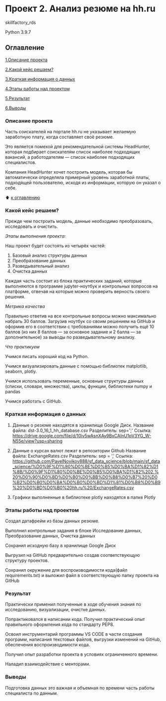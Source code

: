 # Проект 2. Анализ резюме на hh.ru

skillfactory_rds

Python 3.9.7

## Оглавление

[1.Описание проекта](https://github.com/PavelNovikov888/sf_data_science/blob/main/sf_data_science/%D0%9F%D1%80%D0%BE%D0%B5%D0%BA%D1%82%D1%8B/%D0%9F%D1%80%D0%BE%D0%B5%D0%BA%D1%82%202.%20%D0%90%D0%BD%D0%B0%D0%BB%D0%B8%D0%B7%20%D0%B2%D0%B0%D0%BA%D0%B0%D0%BD%D1%81%D0%B8%D0%B9%20%D0%BD%D0%B0%20hh.ru/README.md#%D0%BE%D0%BF%D0%B8%D1%81%D0%B0%D0%BD%D0%B8%D0%B5-%D0%BF%D1%80%D0%BE%D0%B5%D0%BA%D1%82%D0%B0)

[2.Какой кейс решаем?](https://github.com/PavelNovikov888/sf_data_science/blob/main/sf_data_science/%D0%9F%D1%80%D0%BE%D0%B5%D0%BA%D1%82%D1%8B/%D0%9F%D1%80%D0%BE%D0%B5%D0%BA%D1%82%202.%20%D0%90%D0%BD%D0%B0%D0%BB%D0%B8%D0%B7%20%D0%B2%D0%B0%D0%BA%D0%B0%D0%BD%D1%81%D0%B8%D0%B9%20%D0%BD%D0%B0%20hh.ru/README.md#%D0%BA%D0%B0%D0%BA%D0%BE%D0%B9-%D0%BA%D0%B5%D0%B9%D1%81-%D1%80%D0%B5%D1%88%D0%B0%D0%B5%D0%BC)

[3.Краткая информация о данных](https://github.com/PavelNovikov888/sf_data_science/tree/main/sf_data_science/%D0%9F%D1%80%D0%BE%D0%B5%D0%BA%D1%82%D1%8B/%D0%9F%D1%80%D0%BE%D0%B5%D0%BA%D1%82%201.%20%D0%9C%D0%BE%D0%B4%D1%83%D0%BB%D1%8C%208.%20%D0%98%D1%82%D0%BE%D0%B3%D0%BE%D0%B2%D0%BE%D0%B5%20%D0%B7%D0%B0%D0%B4%D0%B0%D0%BD%D0%B8%D0%B5/README.md#Краткая-информация-о-данных)

[4.Этапы работы над проектом](https://github.com/PavelNovikov888/sf_data_science/edit/main/sf_data_science/%D0%9F%D1%80%D0%BE%D0%B5%D0%BA%D1%82%D1%8B/%D0%9F%D1%80%D0%BE%D0%B5%D0%BA%D1%82%202.%20%D0%90%D0%BD%D0%B0%D0%BB%D0%B8%D0%B7%20%D0%B2%D0%B0%D0%BA%D0%B0%D0%BD%D1%81%D0%B8%D0%B9%20%D0%BD%D0%B0%20hh.ru/README.md#%D1%8D%D1%82%D0%B0%D0%BF%D1%8B-%D1%80%D0%B0%D0%B1%D0%BE%D1%82%D1%8B-%D0%BD%D0%B0%D0%B4-%D0%BF%D1%80%D0%BE%D0%B5%D0%BA%D1%82%D0%BE%D0%BC) 

[5.Результат](https://github.com/PavelNovikov888/sf_data_science/edit/main/sf_data_science/%D0%9F%D1%80%D0%BE%D0%B5%D0%BA%D1%82%D1%8B/%D0%9F%D1%80%D0%BE%D0%B5%D0%BA%D1%82%202.%20%D0%90%D0%BD%D0%B0%D0%BB%D0%B8%D0%B7%20%D0%B2%D0%B0%D0%BA%D0%B0%D0%BD%D1%81%D0%B8%D0%B9%20%D0%BD%D0%B0%20hh.ru/README.md#%D1%80%D0%B5%D0%B7%D1%83%D0%BB%D1%8C%D1%82%D0%B0%D1%82)

[6.Выводы](https://github.com/PavelNovikov888/sf_data_science/tree/main/sf_data_science/%D0%9F%D1%80%D0%BE%D0%B5%D0%BA%D1%82%D1%8B/%D0%9F%D1%80%D0%BE%D0%B5%D0%BA%D1%82%201.%20%D0%9C%D0%BE%D0%B4%D1%83%D0%BB%D1%8C%208.%20%D0%98%D1%82%D0%BE%D0%B3%D0%BE%D0%B2%D0%BE%D0%B5%20%D0%B7%D0%B0%D0%B4%D0%B0%D0%BD%D0%B8%D0%B5/README.md#Выводы)


### Описание проекта
Часть соискателей на портале hh.ru не указывает желаемую заработную плату, когда составляет своё резюме.

Это является помехой для рекомендательной системы HeadHunter, которая подбирает соискателям список наиболее подходящих вакансий, а работодателям — список наиболее подходящих специалистов.

Компания HeadHunter хочет построить модель, которая бы автоматически определяла примерный уровень заработной платы, подходящей пользователю, исходя из информации, которую он указал о себе.  

:arrow_up: [к оглавлению](https://github.com/PavelNovikov888/sf_data_science/tree/main/sf_data_science/%D0%9F%D1%80%D0%BE%D0%B5%D0%BA%D1%82%D1%8B/%D0%9F%D1%80%D0%BE%D0%B5%D0%BA%D1%82%201.%20%D0%9C%D0%BE%D0%B4%D1%83%D0%BB%D1%8C%208.%20%D0%98%D1%82%D0%BE%D0%B3%D0%BE%D0%B2%D0%BE%D0%B5%20%D0%B7%D0%B0%D0%B4%D0%B0%D0%BD%D0%B8%D0%B5/README.md#Оглавление)


### Какой кейс решаем?

Прежде чем построить модель, данные необходимо преобразовать, исследовать и очистить.

*Этапы выполнения проекта:*

Наш проект будет состоять из четырёх частей:
1. Базовый анализ структуры данных
2. Преобразование данных
3. Разведывательный анализ
4. Очистка данных

Каждая часть состоит из блока практических заданий, которые выполняются в программе jupyter-ноутбук
и контрольных вопросов на платформе, отвечая на которые можно проверить верность своего решения. 

*Метрика качества*

Правильно ответив на все контрольные вопросы можно максимально набрать 30 баллов.
Загрузив ноутбук со своим решением на GitHub и оформив его в соответствии с требованиями можно 
получить ещё 10 баллов (из них 8 баллов — за основное задание и 2 балла — за дополнительное) за выводы по разведывательному анализу.

*Что практикуем*

Учимся писать хороший код на Python.

Учимся визуализировать данные c помощью библиотек matplotlib, seaborn, plotly.

Учимся использовать переменные, основные структуры данных (списки, словари, множества), циклы, функции, библиотеки numpy и pandas

Учимся работать с GitHub.

### Краткая информация о данных

1. Данные о резюме находятся в хранилище Google Диск. 
Название файла: dst-3.0_16_1_hh_database.csv 
Разделитель: sep=';'
Ссылка: https://drive.google.com/file/d/10iv5wAsnXAy9BxCAInU1pV3YG_W-N55e/view?usp=sharing

2. Данные о курсах валют лежат в репозитории Github
Название файла: ExchangeRates.csv
Разделитель: sep = ','
Ссылка: https://github.com/PavelNovikov888/sf_data_science/blob/main/sf_data_science/%D0%9F%D1%80%D0%BE%D0%B5%D0%BA%D1%82%D1%8B/%D0%9F%D1%80%D0%BE%D0%B5%D0%BA%D1%82%202.%20%D0%90%D0%BD%D0%B0%D0%BB%D0%B8%D0%B7%20%D0%B2%D0%B0%D0%BA%D0%B0%D0%BD%D1%81%D0%B8%D0%B9%20%D0%BD%D0%B0%20hh.ru%20/ExchangeRates.csv

3. Графики выполненные в библиотеке plotly находятся в папке Plotly

### Этапы работы над проектом

Создал датафрейм из базы данных резюме.

Выполнил контрольные задания в блоке Исследование данных, Преобразование данных, Очистка данных

Сохранил исходную базу в хранилище Google Диск

Выгрузил на GitHub предварительно создав соответствующую структуру проектов.

Сохранил окружение для воспроизводимости кода(файл requirements.txt) и выложил файл в соответствующую папку проекта на GitHub 

### Результат

Практически применил полученные в ходе обучения знания по исследованию, визуализации, очистке данных.

Попрактиковался в написании кода. Получил практический опыт правильного оформления кода по стандарту PEP8.

Освоил инструментарий программы VS CODE в части создания программ, написания текстовых файлов, выгрузки изменений на GitHub, обеспечения воспроизводимости кода.

Получил опыт разработки проекта в условиях ограниченного времени.

Наладил взаимодействие с менторами.

### Выводы

Подготовка данных это важная и объемная по времени часть работы специалиста по данным.

